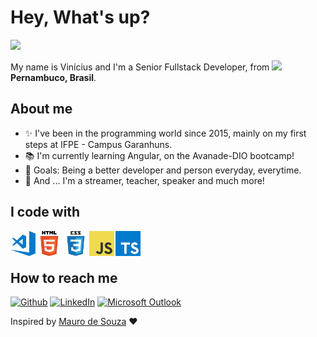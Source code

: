 <h1> Hey, What's up?</h1> <img src="https://emojis.slackmojis.com/emojis/images/1577305505/7373/hand_wave.gif?1577305505" width="50"/>


<p> My name is Vinícius and I'm a Senior Fullstack Developer, from <img src="https://image.flaticon.com/icons/svg/197/197386.svg" width="13" /> <b>Pernambuco, Brasil</b>. <p>

## About me

- ✨ I've been in the programming world since 2015, mainly on my first steps at IFPE - Campus Garanhuns.
- 📚 I'm currently learning Angular, on the Avanade-DIO bootcamp!
- 🎯 Goals: Being a better developer and person everyday, everytime.
- 🎲 And ... I'm a streamer, teacher, speaker and much more!

## I code with

<img align="left" title="Visual Studio Code" alt="Visual Studio Code" width="40px" style="margin-right: 2px;" src="https://raw.githubusercontent.com/github/explore/80688e429a7d4ef2fca1e82350fe8e3517d3494d/topics/visual-studio-code/visual-studio-code.png" />

<img align="left" title="HTML5" alt="HTML5" width="40px" style="margin-right: 2px;" src="https://raw.githubusercontent.com/github/explore/80688e429a7d4ef2fca1e82350fe8e3517d3494d/topics/html/html.png" />

<img align="left" title="CSS3" alt="CSS3" width="40px" style="margin-right: 2px;" src="https://raw.githubusercontent.com/github/explore/80688e429a7d4ef2fca1e82350fe8e3517d3494d/topics/css/css.png" />

<img align="left" title="Javascript" alt="Javascript" width="40px" style="margin-right: 2px;" src="https://raw.githubusercontent.com/github/explore/80688e429a7d4ef2fca1e82350fe8e3517d3494d/topics/javascript/javascript.png"/>

<img align="left" title="Typescript" alt="Typescript" width="40px" style="margin-right: 2px;" src="https://raw.githubusercontent.com/github/explore/80688e429a7d4ef2fca1e82350fe8e3517d3494d/topics/typescript/typescript.png" />

<br />
<br />

<h2> How to reach me </h2>

<p><a href="https://github.com/viniciussoaresti" target="_blank"><img alt="Github" src="https://img.shields.io/badge/GitHub-%2312100E.svg?&style=for-the-badge&logo=Github&logoColor=white" /></a> <a href="https://www.linkedin.com/in/vsti/" target="_blank"><img alt="LinkedIn" src="https://img.shields.io/badge/linkedin-%230077B5.svg?&style=for-the-badge&logo=linkedin&logoColor=white" /></a>
<a href="mailto:viniciussoaresti@gmail.com" target="_blank"><img alt="Microsoft Outlook" src="https://img.shields.io/badge/Email-%230077B5.svg?&style=for-the-badge&logo=microsoft-outlook&logoColor=white" /></a>
</p>

Inspired by <a href="https://github.com/maurodesouza" target="_blank">Mauro de Souza</a> :heart:
